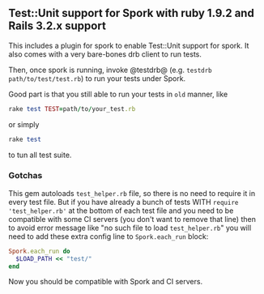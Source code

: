 ## Test::Unit support for Spork with ruby 1.9.2 and Rails 3.2.x support

This includes a plugin for spork to enable Test::Unit support for spork. It also comes with a very bare-bones drb client to run tests.

Then, once spork is running, invoke @testdrb@ (e.g. `testdrb path/to/test/test.rb`) to run your tests under Spork.

Good part is that you still able to run your tests in `old` manner, like
```ruby
rake test TEST=path/to/your_test.rb
```
or simply
```ruby
rake test
```
to tun all test suite.

### Gotchas
This gem autoloads `test_helper.rb` file, so there is no need to require it in every test file.
But if you have already a bunch of tests WITH `require 'test_helper.rb'`
at the bottom of each test file and you need to
be compatible with some CI servers (you don't want to remove that line) then to avoid error message like "no such file to load `test_helper.rb`" you will need to add these extra config line to `Spork.each_run` block:


```ruby
Spork.each_run do
  $LOAD_PATH << "test/"
end
```

Now you should be compatible with Spork and CI servers.
